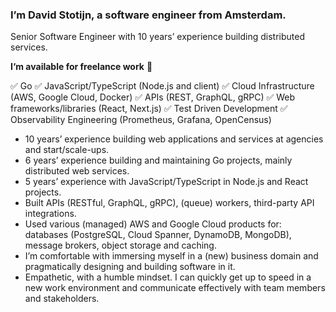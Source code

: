 ### I’m David Stotijn, a software engineer from Amsterdam.

Senior Software Engineer with 10 years’ experience building distributed services.

**I‘m available for freelance work** 🤙

✅ Go ✅ JavaScript/TypeScript (Node.js and client) ✅ Cloud Infrastructure (AWS, Google Cloud, Docker) ✅ APIs (REST, GraphQL, gRPC) ✅ Web frameworks/libraries (React, Next.js) ✅ Test Driven Development ✅ Observability Engineering (Prometheus, Grafana, OpenCensus)

- 10 years’ experience building web applications and services at agencies and start/scale-ups.
- 6 years’ experience building and maintaining Go projects, mainly distributed web services.
- 5 years’ experience with JavaScript/TypeScript in Node.js and React projects.
- Built APIs (RESTful, GraphQL, gRPC), (queue) workers, third-party API integrations.
- Used various (managed) AWS and Google Cloud products for: databases (PostgreSQL, Cloud Spanner, DynamoDB, MongoDB), message brokers, object storage and caching.
- I’m comfortable with immersing myself in a (new) business domain and pragmatically designing and building software in it.
- Empathetic, with a humble mindset. I can quickly get up to speed in a new work environment and communicate effectively with team members and stakeholders.
